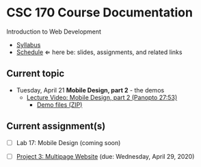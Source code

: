 # CSC 170 Course Documentation
Introduction to Web Development

- [Syllabus](syllabus.md)
- [Schedule](schedule.md)   &lArr; here be: slides, assignments, and related links

## Current topic

- Tuesday, April 21 **Mobile Design, part 2** - the demos
  - [Lecture Video: Mobile Design, part 2 (Panopto 27:53)](https://rochester.hosted.panopto.com/Panopto/Pages/Viewer.aspx?id=42756ef5-b67d-4926-93eb-aba4018245bd)
    - [Demo files (ZIP)](26-mobile-design2/mobile-design_demos.zip)

## Current assignment(s)

- [ ] Lab 17: Mobile Design (coming soon)

- [ ] [Project 3: Multipage Website](project03-multipage-website/instructions.md) (due: Wednesday, April 29, 2020)



